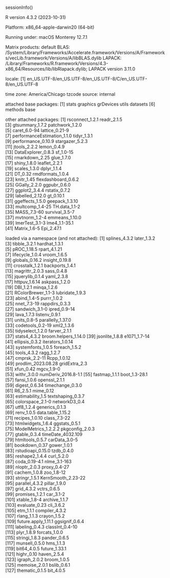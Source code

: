 sessionInfo()

R version 4.3.2 (2023-10-31)

Platform: x86_64-apple-darwin20 (64-bit)

Running under: macOS Monterey 12.7.1

Matrix products: default
BLAS:   /System/Library/Frameworks/Accelerate.framework/Versions/A/Frameworks/vecLib.framework/Versions/A/libBLAS.dylib 
LAPACK: /Library/Frameworks/R.framework/Versions/4.3-x86_64/Resources/lib/libRlapack.dylib;  LAPACK version 3.11.0

locale:
[1] en_US.UTF-8/en_US.UTF-8/en_US.UTF-8/C/en_US.UTF-8/en_US.UTF-8

time zone: America/Chicago
tzcode source: internal

attached base packages:
[1] stats     graphics  grDevices utils     datasets 
[6] methods   base     

other attached packages:
 [1] rsconnect_1.2.1             readr_2.1.5                
 [3] gtsummary_1.7.2             patchwork_1.2.0            
 [5] caret_6.0-94                lattice_0.21-9             
 [7] performanceEstimation_1.1.0 tidyr_1.3.1                
 [9] performance_0.10.9          stargazer_5.2.3            
[11] jtools_2.2.2                lemon_0.4.9                
[13] DataExplorer_0.8.3          sf_1.0-15                  
[15] rmarkdown_2.25              glue_1.7.0                 
[17] shiny_1.8.0                 leaflet_2.2.1              
[19] scales_1.3.0                dplyr_1.1.4                
[21] DT_0.32                     rmdformats_1.0.4           
[23] knitr_1.45                  flexdashboard_0.6.2        
[25] GGally_2.2.0                ggpubr_0.6.0               
[27] ggplot2_3.4.4               rstatix_0.7.2              
[29] labelled_2.12.0             gt_0.10.1                  
[31] ggeffects_1.5.0             geepack_1.3.10             
[33] multcomp_1.4-25             TH.data_1.1-2              
[35] MASS_7.3-60                 survival_3.5-7             
[37] mvtnorm_1.2-4               emmeans_1.10.0             
[39] lmerTest_3.1-3              lme4_1.1-35.1              
[41] Matrix_1.6-5                Epi_2.47.1                 

loaded via a namespace (and not attached):
  [1] splines_4.3.2        later_1.3.2         
  [3] tibble_3.2.1         hardhat_1.3.1       
  [5] pROC_1.18.5          rpart_4.1.21        
  [7] lifecycle_1.0.4      vroom_1.6.5         
  [9] globals_0.16.2       insight_0.19.8      
 [11] crosstalk_1.2.1      backports_1.4.1     
 [13] magrittr_2.0.3       sass_0.4.8          
 [15] jquerylib_0.1.4      yaml_2.3.8          
 [17] httpuv_1.6.14        askpass_1.2.0       
 [19] DBI_1.2.1            minqa_1.2.6         
 [21] RColorBrewer_1.1-3   lubridate_1.9.3     
 [23] abind_1.4-5          purrr_1.0.2         
 [25] nnet_7.3-19          rappdirs_0.3.3      
 [27] sandwich_3.1-0       ipred_0.9-14        
 [29] lava_1.7.3           listenv_0.9.1       
 [31] units_0.8-5          parallelly_1.37.0   
 [33] codetools_0.2-19     xml2_1.3.6          
 [35] tidyselect_1.2.0     farver_2.1.1        
 [37] stats4_4.3.2         broom.helpers_1.14.0
 [39] jsonlite_1.8.8       e1071_1.7-14        
 [41] ellipsis_0.3.2       iterators_1.0.14    
 [43] systemfonts_1.0.5    foreach_1.5.2       
 [45] tools_4.3.2          ragg_1.2.7          
 [47] cmprsk_2.2-11        Rcpp_1.0.12         
 [49] prodlim_2023.08.28   gridExtra_2.3       
 [51] xfun_0.42            mgcv_1.9-0          
 [53] withr_3.0.0          numDeriv_2016.8-1.1 
 [55] fastmap_1.1.1        boot_1.3-28.1       
 [57] fansi_1.0.6          openssl_2.1.1       
 [59] digest_0.6.34        timechange_0.3.0    
 [61] R6_2.5.1             mime_0.12           
 [63] estimability_1.5     textshaping_0.3.7   
 [65] colorspace_2.1-0     networkD3_0.4       
 [67] utf8_1.2.4           generics_0.1.3      
 [69] renv_1.0.5           data.table_1.15.2   
 [71] recipes_1.0.10       class_7.3-22        
 [73] htmlwidgets_1.6.4    ggstats_0.5.1       
 [75] ModelMetrics_1.2.2.2 pkgconfig_2.0.3     
 [77] gtable_0.3.4         timeDate_4032.109   
 [79] htmltools_0.5.7      carData_3.0-5       
 [81] bookdown_0.37        gower_1.0.1         
 [83] rstudioapi_0.15.0    tzdb_0.4.0          
 [85] reshape2_1.4.4       curl_5.2.0          
 [87] coda_0.19-4.1        nlme_3.1-163        
 [89] nloptr_2.0.3         proxy_0.4-27        
 [91] cachem_1.0.8         zoo_1.8-12          
 [93] stringr_1.5.1        KernSmooth_2.23-22  
 [95] parallel_4.3.2       pillar_1.9.0        
 [97] grid_4.3.2           vctrs_0.6.5         
 [99] promises_1.2.1       car_3.1-2           
[101] xtable_1.8-4         archive_1.1.7       
[103] evaluate_0.23        cli_3.6.2           
[105] etm_1.1.1            compiler_4.3.2      
[107] rlang_1.1.3          crayon_1.5.2        
[109] future.apply_1.11.1  ggsignif_0.6.4      
[111] labeling_0.4.3       classInt_0.4-10     
[113] plyr_1.8.9           forcats_1.0.0       
[115] stringi_1.8.3        pander_0.6.5        
[117] munsell_0.5.0        hms_1.1.3           
[119] bit64_4.0.5          future_1.33.1       
[121] highr_0.10           haven_2.5.4         
[123] igraph_2.0.2         broom_1.0.5         
[125] memoise_2.0.1        bslib_0.6.1         
[127] thematic_0.1.5       bit_4.0.5   
